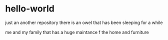 # hello-world
just an another repository
there is an owel that has been sleeping for a while

me and my family
that has a huge maintance f the home and furniture
